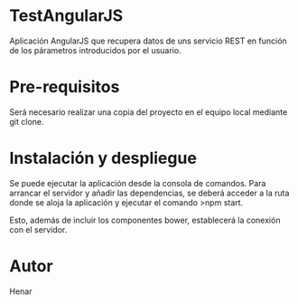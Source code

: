 # TestAngularJS

Aplicación AngularJS que recupera datos de uns servicio REST en función de los párametros introducidos por el usuario.


# Pre-requisitos

Será necesario realizar una copia del proyecto en el equipo local mediante git clone.


# Instalación y despliegue

Se puede ejecutar la aplicación desde la consola de comandos. Para arrancar el servidor y añadir las dependencias, se deberá acceder a la ruta donde se aloja la aplicación y ejecutar el comando >npm start.

Esto, además de incluir los componentes bower, establecerá la conexión con el servidor.


# Autor

Henar

